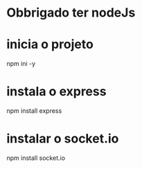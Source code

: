 # Obbrigado ter nodeJs

# inicia o projeto
npm ini -y

# instala o express
npm install express

# instalar o socket.io 
npm install socket.io